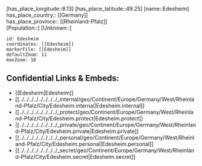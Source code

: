 ﻿---
location: [49.25,8.13] 
mapzoom: [7,12] 
mapmarker: city 
type: City
tags:
- geo/City


SpocWebEntityId: 29971
isDeleted: false
confidential: public

---
[has_place_longitude::8.13] 
[has_place_latitude::49.25] 
[name::Edesheim] 
has_place_country:: [[Germany]]  
has_place_province:: [[Rheinland-Pfalz]]  
[Population::] 
[Unknown::] 


```leaflet
id: Edesheim
coordinates: [[Edesheim]] 
markerFile: [[Edesheim]] 
defaultZoom: 11 
maxZoom: 18
```


## Confidential Links & Embeds: 
- [[Edesheim|Edesheim]]  
- [[../../../../../../../../_internal/geo/Continent/Europe/Germany/West/Rheinland-Pfalz/City/Edesheim.internal|Edesheim.internal]] 
- [[../../../../../../../../_protect/geo/Continent/Europe/Germany/West/Rheinland-Pfalz/City/Edesheim.protect|Edesheim.protect]] 
- [[../../../../../../../../_private/geo/Continent/Europe/Germany/West/Rheinland-Pfalz/City/Edesheim.private|Edesheim.private]] 
- [[../../../../../../../../_personal/geo/Continent/Europe/Germany/West/Rheinland-Pfalz/City/Edesheim.personal|Edesheim.personal]] 
- [[../../../../../../../../_secret/geo/Continent/Europe/Germany/West/Rheinland-Pfalz/City/Edesheim.secret|Edesheim.secret]] 
